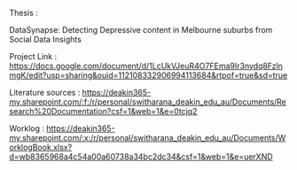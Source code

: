 Thesis : 

DataSynapse: Detecting Depressive content in Melbourne suburbs from Social Data Insights

Project Link : https://docs.google.com/document/d/1LcUkVJeuR4O7FEma9Ir3nydq8FzlnmgK/edit?usp=sharing&ouid=112108332906994113684&rtpof=true&sd=true
 
Literature sources  : https://deakin365-my.sharepoint.com/:f:/r/personal/switharana_deakin_edu_au/Documents/Research%20Documentation?csf=1&web=1&e=0tcjq2

Worklog : https://deakin365-my.sharepoint.com/:x:/r/personal/switharana_deakin_edu_au/Documents/WorklogBook.xlsx?d=wb8365968a4c54a00a60738a34bc2dc34&csf=1&web=1&e=uerXND

